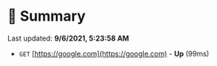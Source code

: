 # 📖 Summary
Last updated: **9/6/2021, 5:23:58 AM**

- `GET` [https://google.com](https://google.com) - **Up** (99ms)
